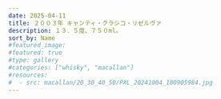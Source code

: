```yaml
---
date: 2025-04-11
title: ２００３年 キャンティ・クラシコ・リゼルヴァ
description: １３．５度、７５０ml。
sort_by: Name
#featured_image: 
#featured: true
#type: gallery
#categories: ["whisky", "macallan"]
#resources:
#  - src: macallan/20_30_40_50/PXL_20241004_100905984.jpg
---
```

